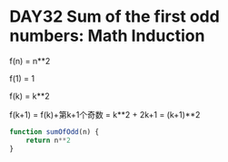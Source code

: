 # DAY32 Sum of the first odd numbers: Math Induction

f(n) = n**2

f(1) = 1

f(k) = k**2

f(k+1) = f(k)+第k+1个奇数 = k**2 + 2k+1 = (k+1)**2

```js
function sumOfOdd(n) {
    return n**2
}
```